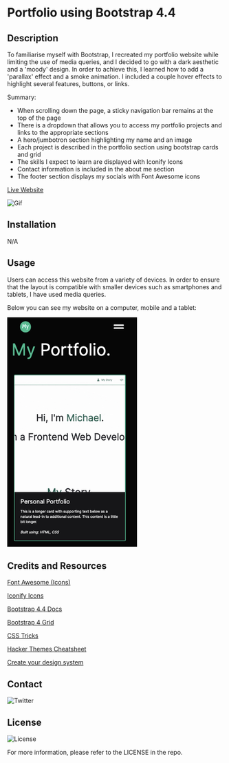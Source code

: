 # Portfolio using Bootstrap 4.4
## Description

To familiarise myself with Bootstrap, I recreated my portfolio website while limiting the use of media queries, and I decided to go with a dark aesthetic and a 'moody' design. In order to achieve this, I learned how to add a 'parallax' effect and a smoke animation. I included a couple hover effects to highlight several features, buttons, or links.

Summary:
 
* When scrolling down the page, a sticky navigation bar remains at the top of the page
* There is a dropdown that allows you to access my portfolio projects and links to the appropriate sections
* A hero/jumbotron section highlighting my name and an image
* Each project is described in the portfolio section using bootstrap cards and grid
* The skills I expect to learn are displayed with Iconify Icons
* Contact information is included in the about me section
* The footer section displays my socials with Font Awesome icons

[Live Website](https://mdyeates.github.io/Bootstrap-Portfolio)

![Gif](images/Bootstrap-Portfolio.gif)

## Installation

N/A

## Usage

Users can access this website from a variety of devices. In order to ensure that the layout is compatible with smaller devices such as smartphones and tablets, I have used media queries. 

Below you can see my website on a computer, mobile and a tablet:

![Mobile](images/bootstrap-portfolio-mobile.png)
## Credits and Resources

[Font Awesome (Icons)](https://fontawesome.com/)

[Iconify Icons](https://iconify.design/)

[Bootstrap 4.4 Docs](https://getbootstrap.com/docs/4.4/getting-started/introduction/)

[Bootstrap 4 Grid](https://uxplanet.orghow-the-bootstrap-4-grid-works-a1b04703a3b7)

[CSS Tricks](https://css-tricks.com/)

[](https://www.youtube.com/watch?v=3tLb3i7GB38&list=PL4cUxeGkcC9g9Vh9MAA-XKnfJsWZnPZFw)

[Hacker Themes Cheatsheet](https://hackerthemes.com/bootstrap-cheatsheet/)

[Create your design system](https://medium.com/codyhouse/create-your-design-system-part-1-typography-7c630d9092bd)

## Contact

![Twitter](https://img.shields.io/twitter/url?style=social&url=https%3A%2F%2Ftwitter.com%2Fmdyeates)

## License

![License](https://badgen.net/badge/license/MIT/blue)

For more information, please refer to the LICENSE in the repo.
